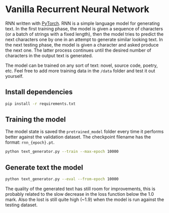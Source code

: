 # Vanilla Recurrent Neural Network

RNN written with [PyTorch](https://pytorch.org). RNN is a simple language model for generating text. In the first training phase, the model is given a sequence of characters (or a batch of strings with a fixed length), then the model tries to predict the next characters one by one in an attempt to generate similar looking text. In the next testing phase, the model is given a character and asked produce the next one. The latter process continues until the desired number of characters in the output text is generated.

The model can be trained on any sort of text: novel, source code, poetry, etc. Feel free to add more training data in the `/data` folder and test it out yourself.

## Install dependencies

```bash
pip install -r requirements.txt
```

## Training the model

The model state is saved the `pretrained_model` folder every time it performs better against the validation dataset. The checkpoint filename has the format: `rnn_{epoch}.pt`.

```bash
python text_generator.py --train --max-epoch 10000
```

## Generate text the model

```bash
python text_generator.py --eval --from-epoch 10000
```

The quality of the generated text has still room for improvements, this is probably related to the slow decrease in the loss function below the 1.0 mark. Also the lost is still quite high (~1.9) when the model is run against the testing dataset.
